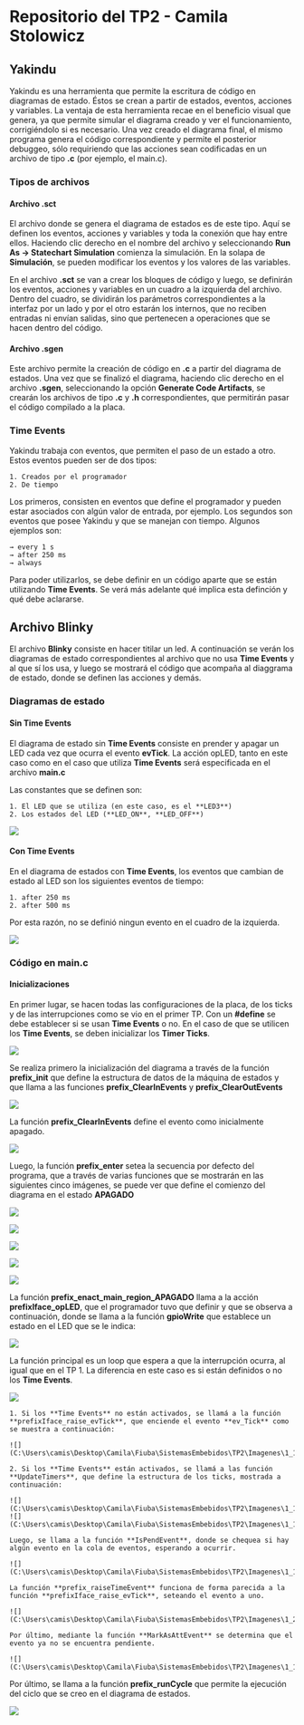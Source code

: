 # Repositorio del TP2 - Camila Stolowicz

## Yakindu

Yakindu es una herramienta que permite la escritura de código en diagramas de estado. Éstos se crean a partir de estados, eventos, acciones y variables. La ventaja de esta herramienta recae en el beneficio visual que genera, ya que permite simular el diagrama creado y ver el funcionamiento, corrigiéndolo si es necesario. 
Una vez creado el diagrama final, el mismo programa genera el código correspondiente y permite el posterior debuggeo, sólo requiriendo que las acciones sean codificadas en un archivo de tipo **.c** (por ejemplo, el main.c).

### Tipos de archivos 

#### Archivo .sct
 El archivo donde se genera el diagrama de estados es de este tipo. Aquí se definen los eventos, acciones y variables y toda la conexión que hay entre ellos. Haciendo clic derecho en el nombre del archivo y seleccionando **Run As → Statechart Simulation** comienza la simulación. En la solapa de **Simulación**, se pueden modificar los eventos y los valores de las variables.

 En el archivo **.sct** se van a crear los bloques de código y luego, se definirán los eventos, acciones y variables en un cuadro a la izquierda del archivo. Dentro del cuadro, se dividirán los parámetros correspondientes a la interfaz por un lado y por el otro estarán los internos, que no reciben entradas ni envían salidas, sino que pertenecen a operaciones que se hacen dentro del código.

#### Archivo .sgen

Este archivo permite la creación de código en **.c** a partir del diagrama de estados. Una vez que se finalizó el diagrama, haciendo clic derecho en el archivo **.sgen**, seleccionando la opción **Generate Code Artifacts**, se crearán los archivos de tipo **.c** y **.h** correspondientes, que permitirán pasar el código compilado a la placa. 

### Time Events
Yakindu trabaja con eventos, que permiten el paso de un estado a otro. Estos eventos pueden ser de dos tipos:

    1. Creados por el programador
    2. De tiempo

Los primeros, consisten en eventos que define el programador y pueden estar asociados con algún valor de entrada, por ejemplo. Los segundos son eventos que posee Yakindu y que se manejan con tiempo. Algunos ejemplos son:

    → every 1 s
    → after 250 ms
    → always

Para poder utilizarlos, se debe definir en un código aparte que se están utilizando **Time Events**. Se verá más adelante qué implica esta definción y qué debe aclararse.

## Archivo Blinky

El archivo **Blinky** consiste en hacer titilar un led. A continuación se verán los diagramas de estado correspondientes al archivo que no usa **Time Events** y al que sí los usa, y luego se mostrará el código que acompaña al diaggrama de estado, donde se definen las acciones y demás.

### Diagramas de estado

#### Sin Time Events

El diagrama de estado sin **Time Events** consiste en prender y apagar un LED cada vez que ocurra el evento **evTick**. La acción opLED, tanto en este caso como en el caso que utiliza **Time Events** será especificada en el archivo **main.c**

Las constantes que se definen son:

    1. El LED que se utiliza (en este caso, es el **LED3**)
    2. Los estados del LED (**LED_ON**, **LED_OFF**)

![](C:\Users\camis\Desktop\Camila\Fiuba\SistemasEmbebidos\TP2\Imagenes\1_blinky.PNG)

#### Con Time Events

En el diagrama de estados con **Time Events**, los eventos que cambian de estado al LED son los siguientes eventos de tiempo:

    1. after 250 ms
    2. after 500 ms

Por esta razón, no se definió ningun evento en el cuadro de la izquierda.

![](C:\Users\camis\Desktop\Camila\Fiuba\SistemasEmbebidos\TP2\Imagenes\1_blinkyte.PNG)

### Código en main.c

#### Inicializaciones

En primer lugar, se hacen todas las configuraciones de la placa, de los ticks y de las interrupciones como se vio en el primer TP. Con un **#define** se debe establecer si se usan **Time Events** o no. En el caso de que se utilicen los **Time Events**, se deben inicializar los **Timer Ticks**.

![](C:\Users\camis\Desktop\Camila\Fiuba\SistemasEmbebidos\TP2\Imagenes\1_1.PNG)

Se realiza primero la inicialización del diagrama a través de la función **prefix_init** que define la estructura de datos de la máquina de estados y que llama a las funciones **prefix_ClearInEvents** y **prefix_ClearOutEvents**

![](C:\Users\camis\Desktop\Camila\Fiuba\SistemasEmbebidos\TP2\Imagenes\1_2.PNG)

La función **prefix_ClearInEvents** define el evento como inicialmente apagado.

![](C:\Users\camis\Desktop\Camila\Fiuba\SistemasEmbebidos\TP2\Imagenes\1_4.PNG)

Luego, la función **prefix_enter** setea la secuencia por defecto del programa, que a través de varias funciones que se mostrarán en las siguientes cinco imágenes, se puede ver que define el comienzo del diagrama en el estado **APAGADO**

![](C:\Users\camis\Desktop\Camila\Fiuba\SistemasEmbebidos\TP2\Imagenes\1_6.PNG)

![](C:\Users\camis\Desktop\Camila\Fiuba\SistemasEmbebidos\TP2\Imagenes\1_7.PNG)

![](C:\Users\camis\Desktop\Camila\Fiuba\SistemasEmbebidos\TP2\Imagenes\1_8.PNG)

![](C:\Users\camis\Desktop\Camila\Fiuba\SistemasEmbebidos\TP2\Imagenes\1_9.PNG)

![](C:\Users\camis\Desktop\Camila\Fiuba\SistemasEmbebidos\TP2\Imagenes\1_10.PNG)

La función **prefix_enact_main_region_APAGADO** llama a la acción **prefixIface_opLED**, que el programador tuvo que definir y que se observa a continuación, donde se llama a la función **gpioWrite** que establece un estado en el LED que se le indica:

![](C:\Users\camis\Desktop\Camila\Fiuba\SistemasEmbebidos\TP2\Imagenes\1_19.PNG)

La función principal es un loop que espera a que la interrupción ocurra, al igual que en el TP 1. La diferencia en este caso es si están definidos o no los **Time Events**.

![](C:\Users\camis\Desktop\Camila\Fiuba\SistemasEmbebidos\TP2\Imagenes\1_11.PNG)

    1. Si los **Time Events** no están activados, se llamá a la función **prefixIface_raise_evTick**, que enciende el evento **ev_Tick** como se muestra a continuación:

    ![](C:\Users\camis\Desktop\Camila\Fiuba\SistemasEmbebidos\TP2\Imagenes\1_13.PNG)

    2. Si los **Time Events** están activados, se llamá a las función **UpdateTimers**, que define la estructura de los ticks, mostrada a continuación: 

    ![](C:\Users\camis\Desktop\Camila\Fiuba\SistemasEmbebidos\TP2\Imagenes\1_12.PNG)
    ![](C:\Users\camis\Desktop\Camila\Fiuba\SistemasEmbebidos\TP2\Imagenes\1_14.PNG)

    Luego, se llama a la función **IsPendEvent**, donde se chequea si hay algún evento en la cola de eventos, esperando a ocurrir.

    ![](C:\Users\camis\Desktop\Camila\Fiuba\SistemasEmbebidos\TP2\Imagenes\1_13.PNG)

    La función **prefix_raiseTimeEvent** funciona de forma parecida a la función **prefixIface_raise_evTick**, seteando el evento a uno.

    ![](C:\Users\camis\Desktop\Camila\Fiuba\SistemasEmbebidos\TP2\Imagenes\1_20.PNG)

    Por último, mediante la función **MarkAsAttEvent** se determina que el evento ya no se encuentra pendiente.

    ![](C:\Users\camis\Desktop\Camila\Fiuba\SistemasEmbebidos\TP2\Imagenes\1_16.PNG)

Por último, se llama a la función **prefix_runCycle** que permite la ejecución del ciclo que se creo en el diagrama de estados.

![](C:\Users\camis\Desktop\Camila\Fiuba\SistemasEmbebidos\TP2\Imagenes\1_18.PNG)





